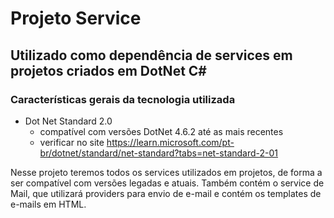 # Projeto Service
  ## Utilizado como dependência de services em projetos criados em DotNet C#
  ### Características gerais da tecnologia utilizada
- Dot Net Standard 2.0
  - compatível com versões DotNet 4.6.2 até as mais recentes
  - verificar no site https://learn.microsoft.com/pt-br/dotnet/standard/net-standard?tabs=net-standard-2-01
  
Nesse projeto teremos todos os services utilizados em projetos, de forma a ser compatível com versões legadas e atuais. Também contém o service de Mail, que utilizará providers para envio de e-mail e contém os templates de e-mails em HTML.